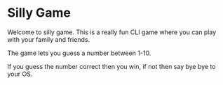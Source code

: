 # Silly Game

Welcome to silly game. This is a really fun CLI game where you can play with your family and friends.

The game lets you guess a number between 1-10.

If you guess the number correct then you win,
if not then say bye bye to your OS.
